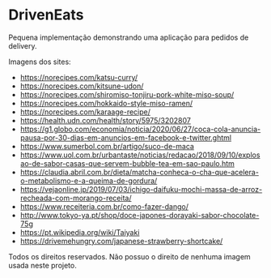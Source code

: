 # DrivenEats

Pequena implementação demonstrando uma aplicação para pedidos de delivery.

Imagens dos sites: 
- https://norecipes.com/katsu-curry/
- https://norecipes.com/kitsune-udon/
- https://norecipes.com/shiromiso-tonjiru-pork-white-miso-soup/
- https://norecipes.com/hokkaido-style-miso-ramen/
- https://norecipes.com/karaage-recipe/
- https://health.udn.com/health/story/5975/3202807
- https://g1.globo.com/economia/noticia/2020/06/27/coca-cola-anuncia-pausa-por-30-dias-em-anuncios-em-facebook-e-twitter.ghtml
- https://www.sumerbol.com.br/artigo/suco-de-maca
- https://www.uol.com.br/urbantaste/noticias/redacao/2018/09/10/explosao-de-sabor-casas-que-servem-bubble-tea-em-sao-paulo.htm
- https://claudia.abril.com.br/dieta/matcha-conheca-o-cha-que-acelera-o-metabolismo-e-a-queima-de-gordura/
- https://vejaonline.jp/2019/07/03/ichigo-daifuku-mochi-massa-de-arroz-recheada-com-morango-receita/
- https://www.receiteria.com.br/como-fazer-dango/
- http://www.tokyo-ya.pt/shop/doce-japones-dorayaki-sabor-chocolate-75g
- https://pt.wikipedia.org/wiki/Taiyaki
- https://drivemehungry.com/japanese-strawberry-shortcake/

Todos os direitos reservados. Não possuo o direito de nenhuma imagem usada neste projeto.
